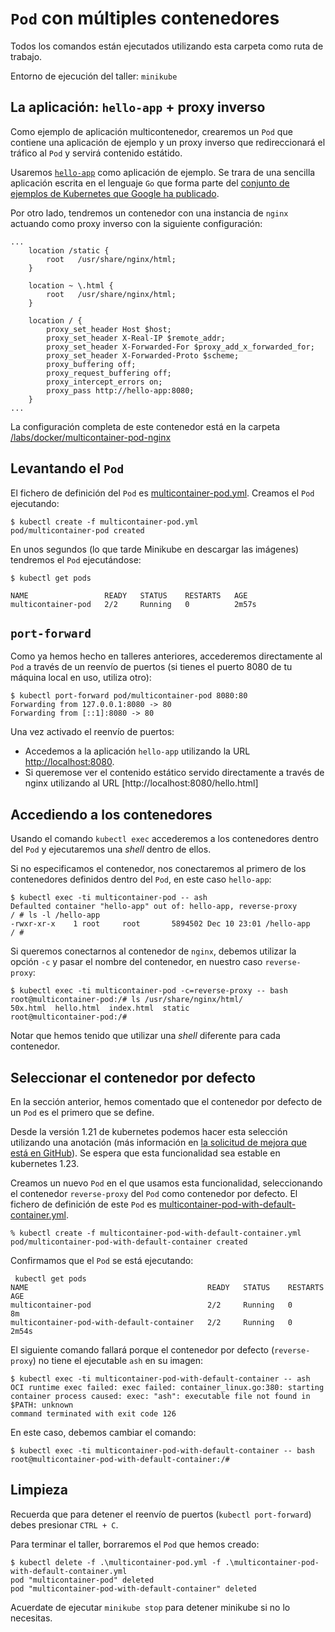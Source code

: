 # `Pod` con múltiples contenedores

Todos los comandos están ejecutados utilizando esta carpeta como ruta de trabajo.

Entorno de ejecución del taller: `minikube`

## La aplicación: `hello-app` + proxy inverso

Como ejemplo de aplicación multicontenedor, crearemos un `Pod` que contiene una
aplicación de ejemplo y un proxy inverso que redireccionará el tráfico al `Pod`
y servirá contenido estátido.

Usaremos 
[`hello-app`](https://github.com/GoogleCloudPlatform/kubernetes-engine-samples/tree/main/hello-app) 
como aplicación de ejemplo. Se trara de una sencilla aplicación escrita en el lenguaje
`Go` que forma parte del 
[conjunto de ejemplos de Kubernetes que Google ha publicado](https://github.com/GoogleCloudPlatform/kubernetes-engine-samples).

Por otro lado, tendremos un contenedor con una instancia de `nginx` actuando 
como proxy inverso con la siguiente configuración:

```nginx
...
    location /static {
        root   /usr/share/nginx/html;
    }

    location ~ \.html {
        root   /usr/share/nginx/html;
    }

    location / {
        proxy_set_header Host $host;
        proxy_set_header X-Real-IP $remote_addr;
        proxy_set_header X-Forwarded-For $proxy_add_x_forwarded_for;
        proxy_set_header X-Forwarded-Proto $scheme;
        proxy_buffering off;
        proxy_request_buffering off;
        proxy_intercept_errors on;
        proxy_pass http://hello-app:8080;
    }
...
```

La configuración completa de este contenedor está en la carpeta 
[/labs/docker/multicontainer-pod-nginx](../../docker/multicontainer-pod-nginx)

## Levantando el `Pod`

El fichero de definición del `Pod` es [multicontainer-pod.yml](multicontainer-pod.yml).
Creamos el `Pod` ejecutando:

```shell
$ kubectl create -f multicontainer-pod.yml
pod/multicontainer-pod created
```

En unos segundos (lo que tarde Minikube en descargar las imágenes) tendremos el
`Pod` ejecutándose:

```shell
$ kubectl get pods

NAME                 READY   STATUS    RESTARTS   AGE
multicontainer-pod   2/2     Running   0          2m57s
```

## `port-forward`

Como ya hemos hecho en talleres anteriores, accederemos directamente al `Pod` a través
de un reenvío de puertos (si tienes el puerto 8080 de tu máquina local en uso, utiliza
otro):

```shell
$ kubectl port-forward pod/multicontainer-pod 8080:80
Forwarding from 127.0.0.1:8080 -> 80
Forwarding from [::1]:8080 -> 80
```

Una vez activado el reenvío de puertos:
* Accedemos a la aplicación `hello-app` 
  utilizando la URL [http://localhost:8080](http://localhost:8080). 
* Si queremose ver el contenido estático servido directamente a través de nginx
  utilizando al URL [http://localhost:8080/hello.html]

## Accediendo a los contenedores

Usando el comando `kubectl exec` accederemos a los contenedores dentro del `Pod`
y ejecutaremos una _shell_ dentro de ellos.

Si no especificamos el contenedor, nos conectaremos al primero de los contenedores definidos
dentro del `Pod`, en este caso `hello-app`:

```shell
$ kubectl exec -ti multicontainer-pod -- ash
Defaulted container "hello-app" out of: hello-app, reverse-proxy
/ # ls -l /hello-app
-rwxr-xr-x    1 root     root       5894502 Dec 10 23:01 /hello-app
/ #
```

Si queremos conectarnos al contenedor de `nginx`, debemos utilizar la
opción `-c` y pasar el nombre del contenedor, en nuestro caso `reverse-proxy`:

```shell
$ kubectl exec -ti multicontainer-pod -c=reverse-proxy -- bash
root@multicontainer-pod:/# ls /usr/share/nginx/html/
50x.html  hello.html  index.html  static
root@multicontainer-pod:/#
```

Notar que hemos tenido que utilizar una _shell_ diferente para cada contenedor.

## Seleccionar el contenedor por defecto

En la sección anterior, hemos comentado que el contenedor por defecto de un `Pod` 
es el primero que se define.

Desde la versión 1.21 de kubernetes podemos hacer esta selección utilizando una 
anotación (más información en 
[la solicitud de mejora que está en GitHub](https://github.com/kubernetes/kubernetes/pull/97099)).
Se espera que esta funcionalidad sea estable en kubernetes 1.23.

Creamos un nuevo `Pod` en el que usamos esta funcionalidad, seleccionando el contenedor
`reverse-proxy` del `Pod` como contenedor por defecto.
El fichero de definición de este `Pod` es 
[multicontainer-pod-with-default-container.yml](./multicontainer-pod-with-default-container.yml).

```shell
% kubectl create -f multicontainer-pod-with-default-container.yml
pod/multicontainer-pod-with-default-container created
```

Confirmamos que el `Pod` se está ejecutando:

```shell
 kubectl get pods                      
NAME                                        READY   STATUS    RESTARTS   AGE
multicontainer-pod                          2/2     Running   0          8m
multicontainer-pod-with-default-container   2/2     Running   0          2m54s
```

El siguiente comando fallará porque el contenedor por defecto (`reverse-proxy`)
no tiene el ejecutable `ash` en su imagen:

```shell
$ kubectl exec -ti multicontainer-pod-with-default-container -- ash
OCI runtime exec failed: exec failed: container_linux.go:380: starting container process caused: exec: "ash": executable file not found in $PATH: unknown
command terminated with exit code 126
```

En este caso, debemos cambiar el comando:

```shell
$ kubectl exec -ti multicontainer-pod-with-default-container -- bash
root@multicontainer-pod-with-default-container:/#
```

## Limpieza

Recuerda que para detener el reenvío de puertos (`kubectl port-forward`) debes
presionar `CTRL + C`.

Para terminar el taller, borraremos el `Pod` que hemos creado:

```shell
$ kubectl delete -f .\multicontainer-pod.yml -f .\multicontainer-pod-with-default-container.yml
pod "multicontainer-pod" deleted
pod "multicontainer-pod-with-default-container" deleted
```

Acuerdate de ejecutar `minikube stop` para detener minikube si no lo necesitas.

